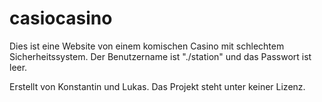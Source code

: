 # casiocasino
Dies ist eine Website von einem komischen Casino mit schlechtem Sicherheitssystem.
Der Benutzername ist "./station" und das Passwort ist leer.


Erstellt von Konstantin und Lukas.
Das Projekt steht unter keiner Lizenz.
